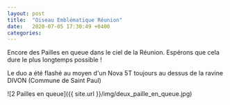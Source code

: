 ```yaml
---
layout: post
title:  "Oiseau Emblématique Réunion"
date:   2020-07-05 17:30:49 +0400
categories: 
---
```


Encore des Pailles en queue dans le ciel de la Réunion. Espérons que cela dure le plus longtemps possible !

Le duo a été flashé au moyen d'un Nova 5T toujours au dessus de la ravine DIVON (Commune de Saint Paul)


![2 Pailles en queue]({{ site.url }}/img/deux_paille_en_queue.jpg)
